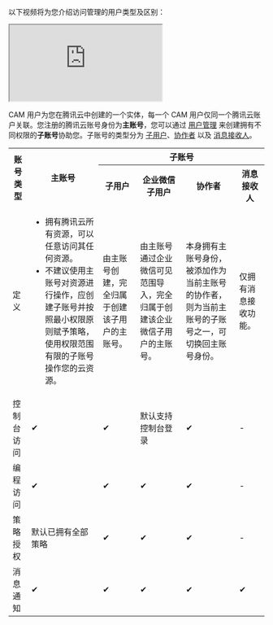 以下视频将为您介绍访问管理的用户类型及区别：
<div class="doc-video-mod"><iframe src="https://cloud.tencent.com/edu/learning/quick-play/1764-19033?source=gw.doc.media&withPoster=1&notip=1"></iframe></div>

CAM 用户为您在腾讯云中创建的一个实体，每一个 CAM 用户仅同一个腾讯云账户关联。您注册的腾讯云账号身份为**主账号**，您可以通过 [用户管理](https://console.cloud.tencent.com/cam) 来创建拥有不同权限的**子账号**协助您。子账号的类型分为 [子用户](https://cloud.tencent.com/document/product/598/34543)、[协作者](https://cloud.tencent.com/document/product/598/36617) 以及 [消息接收人](https://cloud.tencent.com/document/product/598/37191)。

<table>
	<tr>
		<th rowspan="2">账号类型</th>
		<th rowspan="2">主账号</th>
		<th colspan="4">子账号</th>
	</tr>
	<tr>
		<th>子用户</th>
		<th>企业微信子用户</th>
		<th>协作者</th>
		<th>消息接收人</th>
	</tr>
	<tr>
		<td>定义</td>
		<td>
					<ul>
						<li>拥有腾讯云所有资源，可以任意访问其任何资源。</li>
						<li>不建议使用主账号对资源进行操作，应创建子账号并按照最小权限原则赋予策略，使用权限范围有限的子账号操作您的云资源。</li>
					</ul>
		</td>
		<td>由主账号创建，完全归属于创建该子用户的主账号。</td>
		<td>由主账号通过企业微信可见范围导入，完全归属于创建该企业微信子用户的主账号。</td>
		<td>本身拥有主账号身份，被添加作为当前主账号的协作者，则为当前主账号的子账号之一，可切换回主账号身份。</td>
		<td>仅拥有消息接收功能。</td>
	</tr>
	<tr>
		<td>控制台访问</td>
		<td>✔</td>
		<td>✔</td>
		<td>默认支持控制台登录</td>
		<td>✔</td>
		<td>	- </td>
	</tr>
	<tr>
		<td>编程访问</td>
		<td>✔</td>
		<td>✔</td>
		<td>✔</td>
		<td>✔</td>
		<td>	- </td>
	</tr>
	<tr>
		<td>策略授权</td>
		<td>默认已拥有全部策略</td>
		<td>✔</td>
		<td>✔</td>
		<td>✔</td>
		<td>	- </td>
	</tr>
	<tr>
		<td>消息通知</td>
		<td>✔</td>
		<td>✔</td>
		<td>✔</td>
		<td>✔</td>
		<td>✔</td>
	</tr>
</table>


